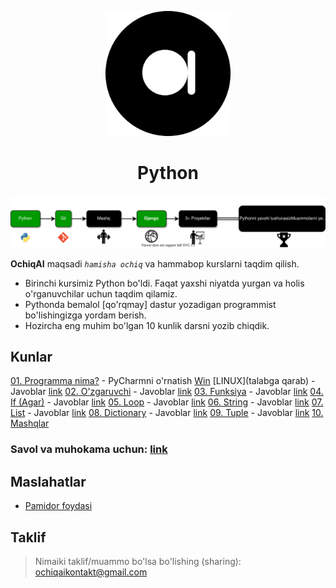<p align="center">
<a href="ochiqai.com">
<img src="./images/logo.png" width=200>
</a>
<h1 align="center">Python</h1>


<p align="center">
  <a href="https://github.com/Elyorcv/ajoyib-python/blob/main/README.md" target="_blank">
      <img src="./images/intro.svg"/>
  </a>
</p>

**OchiqAI** maqsadi _`hamisha ochiq`_ va hammabop kurslarni taqdim qilish. 

* Birinchi kursimiz Python bo'ldi. Faqat yaxshi niyatda yurgan va holis o'rganuvchilar uchun taqdim qilamiz. 
* Pythonda bemalol [qo'rqmay] dastur yozadigan programmist bo'lishingizga yordam berish. 
* Hozircha eng muhim bo'lgan 10 kunlik darsni yozib chiqdik. 



## Kunlar 

  [01. Programma nima?](https://github.com/ochiqai/python/blob/main/kunlar/01-kun-Programma/01-kun.md)
    - PyCharmni o'rnatish [Win](https://github.com/ochiqai/python/blob/main/biblateka/pycharm_windows.md) [LINUX](talabga qarab)
    - Javoblar [link](https://github.com/ochiqai/python/blob/main/kunlar/01-kun-Programma/01-kun-javoblar.md)
  [02. O'zgaruvchi](https://github.com/ochiqai/python/blob/main/kunlar/02-kun-O'zgaruvchi/02-kun.md)
    - Javoblar [link](https://github.com/ochiqai/python/blob/main/kunlar/02-kun-O'zgaruvchi/02-kun-javoblar.md)
  [03. Funksiya](https://github.com/ochiqai/python/blob/main/kunlar/03-kun-Funksiya/03-kun.md)
    - Javoblar [link](https://github.com/ochiqai/python/blob/main/kunlar/03-kun-Funksiya/03-kun-javoblar.md)
  [04. If (Agar)](https://github.com/ochiqai/python/blob/main/kunlar/04-kun-Agar/04-kun.md)
    - Javoblar [link](https://github.com/ochiqai/python/blob/main/kunlar/04-kun-Agar/04-kun-javoblar.md)
  [05. Loop](https://github.com/ochiqai/python/blob/main/kunlar/05-kun-Loop/05-kun.md)
    - Javoblar [link](https://github.com/ochiqai/python/blob/main/kunlar/05-kun-Loop/05-kun-javoblar.md)
  [06. String](https://github.com/ochiqai/python/blob/main/kunlar/06-kun-String/06-kun.md)
    - Javoblar [link](https://github.com/ochiqai/python/blob/main/kunlar/06-kun-String/06-kun-javoblar.md)
  [07. List](https://github.com/ochiqai/python/blob/main/kunlar/07-kun-List/07-kun.md)
    - Javoblar [link](https://github.com/ochiqai/python/blob/main/kunlar/07-kun-List/07-kun-javoblar.md)
  [08. Dictionary](https://github.com/ochiqai/python/blob/main/kunlar/08-kun-Dictionary/08-kun.md)
    - Javoblar [link](https://github.com/ochiqai/python/blob/main/kunlar/08-kun-Dictionary/08-kun-javoblar.md)
  [09. Tuple](https://github.com/ochiqai/python/blob/main/kunlar/09-kun-Tuple/09-kun.md)
    - Javoblar [link](https://github.com/ochiqai/python/blob/main/kunlar/09-kun-Tuple/09-kun-javoblar.md)
  [10. Mashqlar](https://github.com/ochiqai/python/blob/main/kunlar/10-kun-Mashqlar/10-kun.md)


### Savol va muhokama uchun: [link](https://github.com/ochiqai/python/discussions)


## Maslahatlar

- [Pamidor foydasi](https://github.com/ochiqai/python/blob/main/biblateka/pomidor_texnikasi.md)  

## Taklif

> Nimaiki taklif/muammo bo'lsa bo'lishing (sharing): ochiqaikontakt@gmail.com
